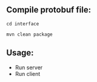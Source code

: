 ## Compile protobuf file:
```
cd interface
```
```
mvn clean package
```
## Usage:
- Run server
- Run client
